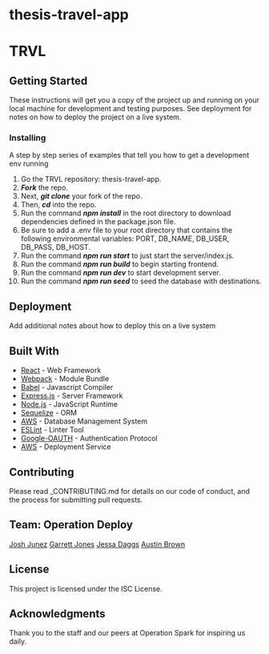 # thesis-travel-app

# TRVL

## Getting Started

These instructions will get you a copy of the project up and running on your local machine for development and testing purposes. See deployment for notes on how to deploy the project on a live system.

### Installing

A step by step series of examples that tell you how to get a development env running

1. Go the TRVL repository: thesis-travel-app.
2. **_Fork_** the repo.
3. Next, **_git clone_** your fork of the repo.
4. Then, **_cd_** into the repo.
5. Run the command **_npm install_** in the root directory to download dependencies defined in the package.json file.
6. Be sure to add a .env file to your root directory that contains the following environmental variables: PORT, DB_NAME, DB_USER, DB_PASS, DB_HOST.
7. Run the command **_npm run start_** to just start the server/index.js.
8. Run the command **_npm run build_** to begin starting frontend.
9. Run the command **_npm run dev_** to start development server.
10. Run the command **_npm run seed_** to seed the database with destinations.

## Deployment

Add additional notes about how to deploy this on a live system

## Built With

- [React](https://reactjs.org/) - Web Framework
- [Webpack](https://maven.apache.org/) - Module Bundle
- [Babel](http://www.dropwizard.io/1.0.2/docs/) - Javascript Compiler
- [Express.js](https://maven.apache.org/) - Server Framework
- [Node.js](https://nodejs.org/en/) - JavaScript Runtime
- [Sequelize](http://www.dropwizard.io/1.0.2/docs/) - ORM
- [AWS](https://aws.amazon.com/dms/) - Database Management System
- [ESLint](http://www.dropwizard.io/1.0.2/docs/) - Linter Tool
- [Google-OAUTH](https://rometools.github.io/rome/) - Authentication Protocol
- [AWS](https://aws.amazon.com/) - Deployment Service

## Contributing

Please read \_CONTRIBUTING.md for details on our code of conduct, and the process for submitting pull requests.

## Team: Operation Deploy

[Josh Junez](https://github.com/joshjnunez)
[Garrett Jones](https://github.com/gjones2019)
[Jessa Daggs](https://github.com/jldaggs88)
[Austin Brown](https://github.com/austinbrown-opspark)

## License

This project is licensed under the ISC License.

## Acknowledgments

Thank you to the staff and our peers at Operation Spark for inspiring us daily.
